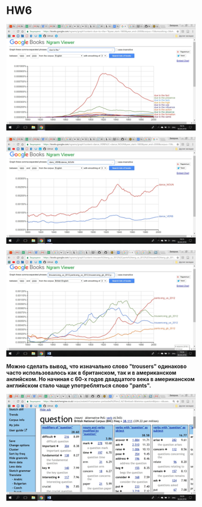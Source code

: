 # HW6

![](https://github.com/BeluginaEkaterina/HW6/blob/master/1.jpg)

![](https://github.com/BeluginaEkaterina/HW6/blob/master/2.jpg)

![](https://github.com/BeluginaEkaterina/HW6/blob/master/3.jpg)

__Можно сделать вывод, что изначально слово "trousers" одинаково часто использовалось как в британском, так и в американском анлийском. Но начиная с 60-х годов двадцатого века в американском английском стало чаще употребляться слово "pants".__

![](https://github.com/BeluginaEkaterina/HW6/blob/master/4.jpg)
